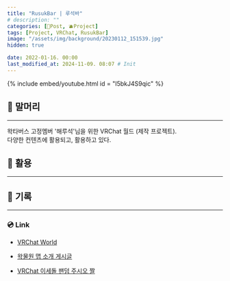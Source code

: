 ```yaml
---
title: "RusukBar | 루석바"
# description: ""
categories: [📀Post, 🫐Project]
tags: [Project, VRChat, RusukBar]
image: "/assets/img/background/20230112_151539.jpg"
hidden: true

date: 2022-01-16. 00:00
last_modified_at: 2024-11-09. 08:07 # Init
---
```


{% include embed/youtube.html id = "I5bkJ4S9qic" %}

## 📀 말머리

---

왁타버스 고정멤버 '해루석'님을 위한 VRChat 월드 (제작 프로젝트).  
다양한 컨텐츠에 활용되고, 활용하고 있다.  

## 📀 활용

---

## 📀 기록

---

### 💿 Link

- [VRChat World](https://vrchat.com/home/world/wrld_fef1c533-8660-4eb4-a23a-a872e05fef31)

- [왁물원 맵 소개 게시글](https://cafe.naver.com/steamindiegame/4546786)
- [VRChat 이세돌 팬덤 주시오 짤](https://cafe.naver.com/steamindiegame/4381600)
